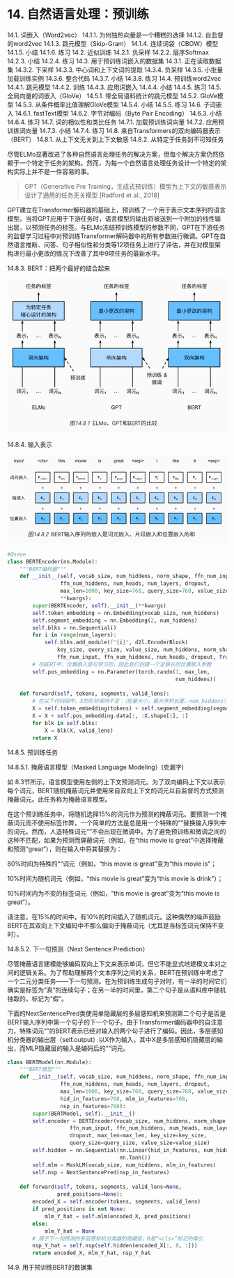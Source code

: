# 14. 自然语言处理：预训练

14.1. 词嵌入（Word2vec）
14.1.1. 为何独热向量是一个糟糕的选择
14.1.2. 自监督的word2vec
14.1.3. 跳元模型（Skip-Gram）
14.1.4. 连续词袋（CBOW）模型
14.1.5. 小结
14.1.6. 练习
14.2. 近似训练
14.2.1. 负采样
14.2.2. 层序Softmax
14.2.3. 小结
14.2.4. 练习
14.3. 用于预训练词嵌入的数据集
14.3.1. 正在读取数据集
14.3.2. 下采样
14.3.3. 中心词和上下文词的提取
14.3.4. 负采样
14.3.5. 小批量加载训练实例
14.3.6. 整合代码
14.3.7. 小结
14.3.8. 练习
14.4. 预训练word2vec
14.4.1. 跳元模型
14.4.2. 训练
14.4.3. 应用词嵌入
14.4.4. 小结
14.4.5. 练习
14.5. 全局向量的词嵌入（GloVe）
14.5.1. 带全局语料统计的跳元模型
14.5.2. GloVe模型
14.5.3. 从条件概率比值理解GloVe模型
14.5.4. 小结
14.5.5. 练习
14.6. 子词嵌入
14.6.1. fastText模型
14.6.2. 字节对编码（Byte Pair Encoding）
14.6.3. 小结
14.6.4. 练习
14.7. 词的相似性和类比任务
14.7.1. 加载预训练词向量
14.7.2. 应用预训练词向量
14.7.3. 小结
14.7.4. 练习
14.8. 来自Transformers的双向编码器表示（BERT）
14.8.1. 从上下文无关到上下文敏感
14.8.2. 从特定于任务到不可知任务

尽管ELMo显著改进了各种自然语言处理任务的解决方案，但每个解决方案仍然依赖于一个特定于任务的架构。然而，为每一个自然语言处理任务设计一个特定的架构实际上并不是一件容易的事。

> GPT（Generative Pre Training，生成式预训练）模型为上下文的敏感表示设计了通用的任务无关模型 [Radford et al., 2018]

GPT建立在Transformer解码器的基础上，预训练了一个用于表示文本序列的语言模型。当将GPT应用于下游任务时，语言模型的输出将被送到一个附加的线性输出层，以预测任务的标签。与ELMo冻结预训练模型的参数不同，GPT在下游任务的监督学习过程中对预训练Transformer解码器中的所有参数进行微调。GPT在自然语言推断、问答、句子相似性和分类等12项任务上进行了评估，并在对模型架构进行最小更改的情况下改善了其中9项任务的最新水平。

14.8.3. BERT：把两个最好的结合起来


![](./img/ElmoGptBert.png)

14.8.4. 输入表示

![](./img/BertInput.png)

```py
#@save
class BERTEncoder(nn.Module):
    """BERT编码器"""
    def __init__(self, vocab_size, num_hiddens, norm_shape, ffn_num_input,
                 ffn_num_hiddens, num_heads, num_layers, dropout,
                 max_len=1000, key_size=768, query_size=768, value_size=768,
                 **kwargs):
        super(BERTEncoder, self).__init__(**kwargs)
        self.token_embedding = nn.Embedding(vocab_size, num_hiddens)
        self.segment_embedding = nn.Embedding(2, num_hiddens)
        self.blks = nn.Sequential()
        for i in range(num_layers):
            self.blks.add_module(f"{i}", d2l.EncoderBlock(
                key_size, query_size, value_size, num_hiddens, norm_shape,
                ffn_num_input, ffn_num_hiddens, num_heads, dropout, True))
        # 在BERT中，位置嵌入是可学习的，因此我们创建一个足够长的位置嵌入参数
        self.pos_embedding = nn.Parameter(torch.randn(1, max_len,
                                                      num_hiddens))

    def forward(self, tokens, segments, valid_lens):
        # 在以下代码段中，X的形状保持不变：（批量大小，最大序列长度，num_hiddens）
        X = self.token_embedding(tokens) + self.segment_embedding(segments)
        X = X + self.pos_embedding.data[:, :X.shape[1], :]
        for blk in self.blks:
            X = blk(X, valid_lens)
        return X
```

14.8.5. 预训练任务

14.8.5.1. 掩蔽语言模型（Masked Language Modeling）(克漏字)

如 8.3节所示，语言模型使用左侧的上下文预测词元。为了双向编码上下文以表示每个词元，BERT随机掩蔽词元并使用来自双向上下文的词元以自监督的方式预测掩蔽词元。此任务称为掩蔽语言模型。

在这个预训练任务中，将随机选择15%的词元作为预测的掩蔽词元。要预测一个掩蔽词元而不使用标签作弊，一个简单的方法是总是用一个特殊的“<mask>”替换输入序列中的词元。然而，人造特殊词元“<mask>”不会出现在微调中。为了避免预训练和微调之间的这种不匹配，如果为预测而屏蔽词元（例如，在“this movie is great”中选择掩蔽和预测“great”），则在输入中将其替换为：

80%时间为特殊的“<mask>“词元（例如，“this movie is great”变为“this movie is<mask>”；

10%时间为随机词元（例如，“this movie is great”变为“this movie is drink”）；

10%时间内为不变的标签词元（例如，“this movie is great”变为“this movie is great”）。

请注意，在15%的时间中，有10%的时间插入了随机词元。这种偶然的噪声鼓励BERT在其双向上下文编码中不那么偏向于掩蔽词元（尤其是当标签词元保持不变时）。

14.8.5.2. 下一句预测（Next Sentence Prediction）

尽管掩蔽语言建模能够编码双向上下文来表示单词，但它不能显式地建模文本对之间的逻辑关系。为了帮助理解两个文本序列之间的关系，BERT在预训练中考虑了一个二元分类任务——下一句预测。在为预训练生成句子对时，有一半的时间它们确实是标签为“真”的连续句子；在另一半的时间里，第二个句子是从语料库中随机抽取的，标记为“假”。

下面的NextSentencePred类使用单隐藏层的多层感知机来预测第二个句子是否是BERT输入序列中第一个句子的下一个句子。由于Transformer编码器中的自注意力，特殊词元“<cls>”的BERT表示已经对输入的两个句子进行了编码。因此，多层感知机分类器的输出层（self.output）以X作为输入，其中X是多层感知机隐藏层的输出，而MLP隐藏层的输入是编码后的“<cls>”词元。


```py
class BERTModel(nn.Module):
    """BERT模型"""
    def __init__(self, vocab_size, num_hiddens, norm_shape, ffn_num_input,
                 ffn_num_hiddens, num_heads, num_layers, dropout,
                 max_len=1000, key_size=768, query_size=768, value_size=768,
                 hid_in_features=768, mlm_in_features=768,
                 nsp_in_features=768):
        super(BERTModel, self).__init__()
        self.encoder = BERTEncoder(vocab_size, num_hiddens, norm_shape,
                    ffn_num_input, ffn_num_hiddens, num_heads, num_layers,
                    dropout, max_len=max_len, key_size=key_size,
                    query_size=query_size, value_size=value_size)
        self.hidden = nn.Sequential(nn.Linear(hid_in_features, num_hiddens),
                                    nn.Tanh())
        self.mlm = MaskLM(vocab_size, num_hiddens, mlm_in_features)
        self.nsp = NextSentencePred(nsp_in_features)

    def forward(self, tokens, segments, valid_lens=None,
                pred_positions=None):
        encoded_X = self.encoder(tokens, segments, valid_lens)
        if pred_positions is not None:
            mlm_Y_hat = self.mlm(encoded_X, pred_positions)
        else:
            mlm_Y_hat = None
        # 用于下一句预测的多层感知机分类器的隐藏层，0是“<cls>”标记的索引
        nsp_Y_hat = self.nsp(self.hidden(encoded_X[:, 0, :]))
        return encoded_X, mlm_Y_hat, nsp_Y_hat
```

14.9. 用于预训练BERT的数据集


